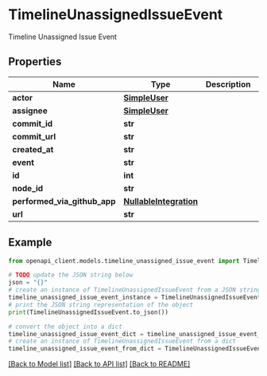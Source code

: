 # TimelineUnassignedIssueEvent

Timeline Unassigned Issue Event

## Properties

Name | Type | Description | Notes
------------ | ------------- | ------------- | -------------
**actor** | [**SimpleUser**](SimpleUser.md) |  | 
**assignee** | [**SimpleUser**](SimpleUser.md) |  | 
**commit_id** | **str** |  | 
**commit_url** | **str** |  | 
**created_at** | **str** |  | 
**event** | **str** |  | 
**id** | **int** |  | 
**node_id** | **str** |  | 
**performed_via_github_app** | [**NullableIntegration**](NullableIntegration.md) |  | 
**url** | **str** |  | 

## Example

```python
from openapi_client.models.timeline_unassigned_issue_event import TimelineUnassignedIssueEvent

# TODO update the JSON string below
json = "{}"
# create an instance of TimelineUnassignedIssueEvent from a JSON string
timeline_unassigned_issue_event_instance = TimelineUnassignedIssueEvent.from_json(json)
# print the JSON string representation of the object
print(TimelineUnassignedIssueEvent.to_json())

# convert the object into a dict
timeline_unassigned_issue_event_dict = timeline_unassigned_issue_event_instance.to_dict()
# create an instance of TimelineUnassignedIssueEvent from a dict
timeline_unassigned_issue_event_from_dict = TimelineUnassignedIssueEvent.from_dict(timeline_unassigned_issue_event_dict)
```
[[Back to Model list]](../README.md#documentation-for-models) [[Back to API list]](../README.md#documentation-for-api-endpoints) [[Back to README]](../README.md)


